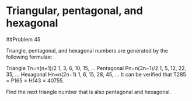 Triangular, pentagonal, and hexagonal
=====================================

##Problem 45

Triangle, pentagonal, and hexagonal numbers are generated by the following formulae:

Triangle	 	Tn=n(n+1)/2	 	1, 3, 6, 10, 15, ...
Pentagonal	 	Pn=n(3n−1)/2	 	1, 5, 12, 22, 35, ...
Hexagonal	 	Hn=n(2n−1)	 	1, 6, 15, 28, 45, ...
It can be verified that T285 = P165 = H143 = 40755.

Find the next triangle number that is also pentagonal and hexagonal.
